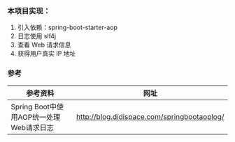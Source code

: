 ### 本项目实现：
1. 引入依赖：spring-boot-starter-aop
2. 日志使用 slf4j
3. 查看 Web 请求信息
4. 获得用户真实 IP 地址

### 参考
参考资料 | 网址
--- | ---
Spring Boot中使用AOP统一处理Web请求日志 | http://blog.didispace.com/springbootaoplog/